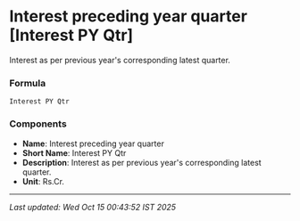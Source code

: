 # Interest preceding year quarter [Interest PY Qtr]
Interest as per previous year's corresponding latest quarter.

### Formula
```text
Interest PY Qtr
```


### Components
- **Name**: Interest preceding year quarter
- **Short Name**: Interest PY Qtr
- **Description**: Interest as per previous year's corresponding latest quarter.
- **Unit**: Rs.Cr.

---
*Last updated: Wed Oct 15 00:43:52 IST 2025*
